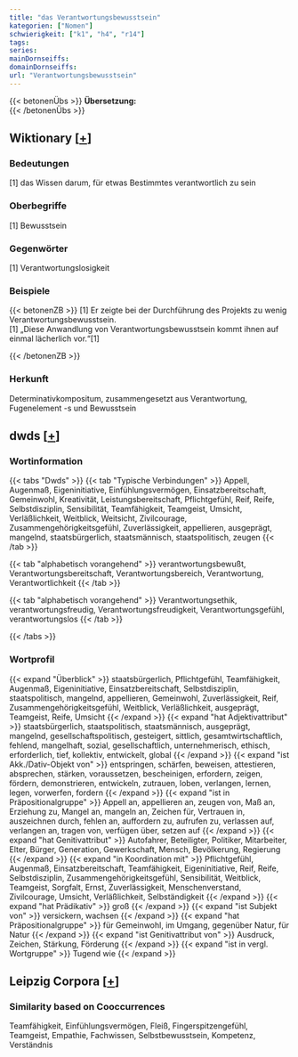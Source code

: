 ```yaml
---
title: "das Verantwortungsbewusstsein"
kategorien: ["Nomen"]
schwierigkeit: ["k1", "h4", "r14"]
tags:
series:
mainDornseiffs:
domainDornseiffs:
url: "Verantwortungsbewusstsein"
---
```


{{< betonenÜbs >}}
**Übersetzung:**  
{{< /betonenÜbs >}}

## Wiktionary [[+](https://de.wiktionary.org/wiki/Verantwortungsbewusstsein)]

### Bedeutungen
[1] das Wissen darum, für etwas Bestimmtes verantwortlich zu sein  

### Oberbegriffe
[1] Bewusstsein  

### Gegenwörter
[1] Verantwortungslosigkeit  

### Beispiele
{{< betonenZB >}}
[1] Er zeigte bei der Durchführung des Projekts zu wenig Verantwortungsbewusstsein.  
[1] „Diese Anwandlung von Verantwortungsbewusstsein kommt ihnen auf einmal lächerlich vor.“[1]  

{{< /betonenZB >}}
### Herkunft
Determinativkompositum, zusammengesetzt aus Verantwortung, Fugenelement -s und Bewusstsein  



## dwds [[+](https://www.dwds.de/wb/Verantwortungsbewusstsein)]

### Wortinformation
{{< tabs "Dwds" >}}
{{< tab "Typische Verbindungen" >}}
Appell, Augenmaß, Eigeninitiative, Einfühlungsvermögen, Einsatzbereitschaft, Gemeinwohl, Kreativität, Leistungsbereitschaft, Pflichtgefühl, Reif, Reife, Selbstdisziplin, Sensibilität, Teamfähigkeit, Teamgeist, Umsicht, Verläßlichkeit, Weitblick, Weitsicht, Zivilcourage, Zusammengehörigkeitsgefühl, Zuverlässigkeit, appellieren, ausgeprägt, mangelnd, staatsbürgerlich, staatsmännisch, staatspolitisch, zeugen
{{< /tab >}}

{{< tab "alphabetisch vorangehend" >}}
verantwortungsbewußt, Verantwortungsbereitschaft, Verantwortungsbereich, Verantwortung, Verantwortlichkeit
{{< /tab >}}

{{< tab "alphabetisch vorangehend" >}}
Verantwortungsethik, verantwortungsfreudig, Verantwortungsfreudigkeit, Verantwortungsgefühl, verantwortungslos
{{< /tab >}}

{{< /tabs >}}

### Wortprofil
{{< expand "Überblick" >}} staatsbürgerlich, Pflichtgefühl, Teamfähigkeit, Augenmaß, Eigeninitiative, Einsatzbereitschaft, Selbstdisziplin, staatspolitisch, mangelnd, appellieren, Gemeinwohl, Zuverlässigkeit, Reif, Zusammengehörigkeitsgefühl, Weitblick, Verläßlichkeit, ausgeprägt, Teamgeist, Reife, Umsicht {{< /expand >}}
{{< expand "hat Adjektivattribut" >}} staatsbürgerlich, staatspolitisch, staatsmännisch, ausgeprägt, mangelnd, gesellschaftspolitisch, gesteigert, sittlich, gesamtwirtschaftlich, fehlend, mangelhaft, sozial, gesellschaftlich, unternehmerisch, ethisch, erforderlich, tief, kollektiv, entwickelt, global {{< /expand >}}
{{< expand "ist Akk./Dativ-Objekt von" >}} entspringen, schärfen, beweisen, attestieren, absprechen, stärken, voraussetzen, bescheinigen, erfordern, zeigen, fördern, demonstrieren, entwickeln, zutrauen, loben, verlangen, lernen, legen, vorwerfen, fordern {{< /expand >}}
{{< expand "ist in Präpositionalgruppe" >}} Appell an, appellieren an, zeugen von, Maß an, Erziehung zu, Mangel an, mangeln an, Zeichen für, Vertrauen in, auszeichnen durch, fehlen an, auffordern zu, aufrufen zu, verlassen auf, verlangen an, tragen von, verfügen über, setzen auf {{< /expand >}}
{{< expand "hat Genitivattribut" >}} Autofahrer, Beteiligter, Politiker, Mitarbeiter, Elter, Bürger, Generation, Gewerkschaft, Mensch, Bevölkerung, Regierung {{< /expand >}}
{{< expand "in Koordination mit" >}} Pflichtgefühl, Augenmaß, Einsatzbereitschaft, Teamfähigkeit, Eigeninitiative, Reif, Reife, Selbstdisziplin, Zusammengehörigkeitsgefühl, Sensibilität, Weitblick, Teamgeist, Sorgfalt, Ernst, Zuverlässigkeit, Menschenverstand, Zivilcourage, Umsicht, Verläßlichkeit, Selbständigkeit {{< /expand >}}
{{< expand "hat Prädikativ" >}} groß {{< /expand >}}
{{< expand "ist Subjekt von" >}} versickern, wachsen {{< /expand >}}
{{< expand "hat Präpositionalgruppe" >}} für Gemeinwohl, im Umgang, gegenüber Natur, für Natur {{< /expand >}}
{{< expand "ist Genitivattribut von" >}} Ausdruck, Zeichen, Stärkung, Förderung {{< /expand >}}
{{< expand "ist in vergl. Wortgruppe" >}} Tugend wie {{< /expand >}}

## Leipzig Corpora [[+](https://corpora.uni-leipzig.de/en/res?word=Verantwortungsbewusstsein&corpusId=deu_newscrawl-public_2018)]


### Similarity based on Cooccurrences
Teamfähigkeit, Einfühlungsvermögen, Fleiß, Fingerspitzengefühl, Teamgeist, Empathie, Fachwissen, Selbstbewusstsein, Kompetenz, Verständnis

